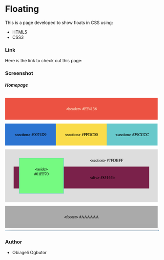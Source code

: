 # Floating

This is a page developed to show floats in CSS using:
* HTML5
* CSS3


### Link
Here is the link to check out this page: 

### Screenshot
##### Homepage
![Screenshot of home page](https://github.com/obygirl81/Floating/blob/master/image/Screen%20Shot%202020-01-18%20at%205.41.20%20PM.png)

### Author
* Obiageli Ogbutor